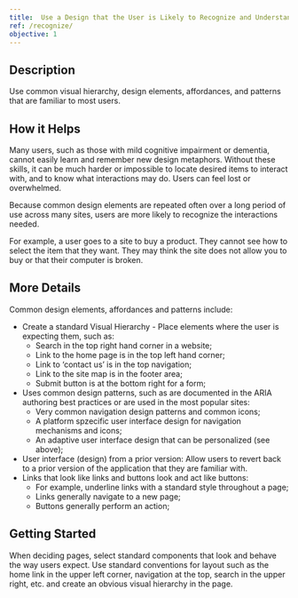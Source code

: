 ```yaml
---
title:  Use a Design that the User is Likely to Recognize and Understand 
ref: /recognize/
objective: 1
---
```


<h2 class="coga-5" id="description-48">Description<a class="self-link" aria-label="§" href="#description-48"></a></h2>
<p>
Use common visual hierarchy, design elements, affordances, and patterns that are
familiar to most users.
</p>

<h2 class="coga-5" id="how-it-helps-51">How it Helps<a class="self-link" aria-label="§" href="#how-it-helps-51"></a></h2>
<p>
  Many users, such as those with mild cognitive impairment or
  dementia, cannot easily learn and remember new design metaphors.
  Without these skills, it can be much harder or impossible to locate
  desired items to interact with, and to know what interactions may
  do. Users can feel lost or overwhelmed.
</p>
<p>
  Because common design elements are repeated often over a long period
  of use across many sites, users are more likely to recognize the
  interactions needed.
</p>
<p>
For example, a user goes to a site to buy a product. They cannot see 
how to select the item that they want. They may think the site does not allow you to buy or that their computer is broken. 
</p>

<h2 class="coga-5" id="more-details-37">More Details<a class="self-link" aria-label="§" href="#more-details-37"></a></h2>
<p>Common design elements, affordances and patterns include:</p>
<ul>
<li>
    Create a standard Visual Hierarchy - Place elements where the user
    is expecting them, such as:
    <ul>
      <li>
        Search in the top right hand corner in a website;
      </li>
      <li>
        Link to the home page is in the top left hand corner;
      </li>
      <li>Link to ‘contact us’ is in the top navigation;</li>
      <li>Link to the site map is in the footer area;</li>
      <li>Submit button is at the bottom right for a form;</li>
    </ul>
  </li>
  <li>
    Uses common design patterns, such as are documented in the ARIA
    authoring best practices or are used in the most popular sites:
    <ul>
      <li>
        Very common navigation design patterns and common icons;
      </li>
      <li>
        A platform spzecific user interface design for navigation
        mechanisms and icons;
      </li>
      <li>
        An adaptive user interface design that can be personalized
        (see above);
      </li>
    </ul>
  </li>
  <li>
    User interface (design) from a prior version: Allow users to
    revert back to a prior version of the application that they are
    familiar with.
  </li>
        <li>
    Links that look like links and buttons look and act like buttons:
    <ul>
      <li>
        For example, underline links with a standard style throughout
        a page;
      </li>
      <li>Links generally navigate to a new page;</li>
      <li>Buttons generally perform an action;</li>
    </ul>
  </li>
</ul>

<h2 class="coga-5" id="getting-started-16">Getting Started<a class="self-link" aria-label="§" href="#getting-started-16"></a></h2>
<p>
  When deciding pages, select standard components that look and behave
  the way users expect. Use standard conventions for layout such as
  the home link in the upper left corner, navigation at the top,
  search in the upper right, etc. and create an obvious visual
  hierarchy in the page.
</p>